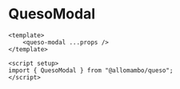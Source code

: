 # QuesoModal

```vue
<template>
    <queso-modal ...props />
</template>

<script setup>
import { QuesoModal } from "@allomambo/queso";
</script>
```
